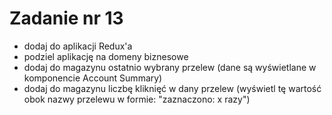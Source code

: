 # Zadanie nr 13

- dodaj do aplikacji Redux'a
- podziel aplikację na domeny biznesowe
- dodaj do magazynu ostatnio wybrany przelew (dane są wyświetlane w komponencie Account Summary)
- dodaj do magazynu liczbę kliknięć w dany przelew (wyświetl tę wartość obok nazwy przelewu w formie: "zaznaczono: x razy")
